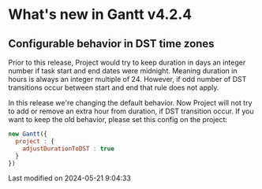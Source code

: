 # What's new in Gantt v4.2.4

## Configurable behavior in DST time zones

Prior to this release, Project would try to keep duration in days an integer number if task start and end dates were
midnight. Meaning duration in hours is always an integer multiple of 24. However, if odd number of DST transitions occur
between start and end that rule does not apply.

In this release we're changing the default behavior. Now Project will not try to add or remove an extra hour from duration,
if DST transition occur. If you want to keep the old behavior, please set this config on the project:

```javascript
new Gantt({
  project : {
    adjustDurationToDST : true
  }
})
```


<p class="last-modified">Last modified on 2024-05-21 9:04:33</p>